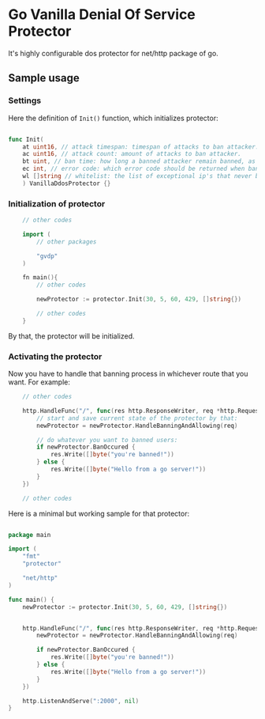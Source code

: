 # Go Vanilla Denial Of Service Protector

It's highly configurable dos protector for net/http package of go.

## Sample usage

### Settings

Here the definition of `Init()` function, which initializes protector:

```go

func Init(
    at uint16, // attack timespan: timespan of attacks to ban attacker.  
    ac uint16, // attack count: amount of attacks to ban attacker.
    bt uint, // ban time: how long a banned attacker remain banned, as seconds.
    ec int, // error code: which error code should be returned when ban occur.
    wl []string // whitelist: the list of exceptional ip's that never be got banned by protector.
    ) VanillaDdosProtector {}

```

### Initialization of protector

```go
    // other codes

    import (
        // other packages

        "gvdp"
    )

    fn main(){
        // other codes

        newProtector := protector.Init(30, 5, 60, 429, []string{})

        // other codes
    }

```
By that, the protector will be initialized.

### Activating the protector

Now you have to handle that banning process in whichever route that you want. For example:

```go
    // other codes

	http.HandleFunc("/", func(res http.ResponseWriter, req *http.Request) {
		// start and save current state of the protector by that: 
        newProtector = newProtector.HandleBanningAndAllowing(req)

        // do whatever you want to banned users:
		if newProtector.BanOccured {
			res.Write([]byte("you're banned!"))
		} else {
			res.Write([]byte("Hello from a go server!"))
		}
	})

    // other codes
```

Here is a minimal but working sample for that protector:

```go

package main

import (
	"fmt"
	"protector"

	"net/http"
)

func main() {
	newProtector := protector.Init(30, 5, 60, 429, []string{})


	http.HandleFunc("/", func(res http.ResponseWriter, req *http.Request) {
		newProtector = newProtector.HandleBanningAndAllowing(req)

		if newProtector.BanOccured {
			res.Write([]byte("you're banned!"))
		} else {
			res.Write([]byte("Hello from a go server!"))
		}
	})

	http.ListenAndServe(":2000", nil)
}

```